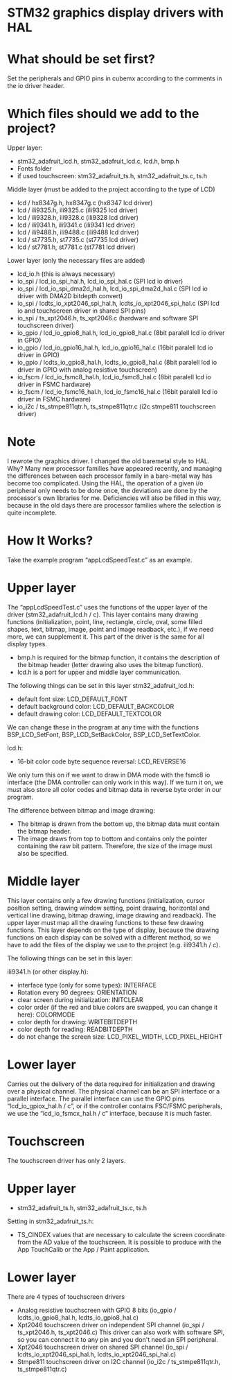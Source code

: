 # STM32 graphics display drivers with HAL

# What should be set first?
Set the peripherals and GPIO pins in cubemx according to the comments in the io driver header.

# Which files should we add to the project?

Upper layer:
- stm32_adafruit_lcd.h, stm32_adafruit_lcd.c, lcd.h, bmp.h
- Fonts folder
- if used touchscreen: stm32_adafruit_ts.h, stm32_adafruit_ts.c, ts.h

Middle layer (must be added to the project according to the type of LCD)
- lcd / hx8347g.h, hx8347g.c (hx8347 lcd driver)
- lcd / ili9325.h, ili9325.c (ili9325 lcd driver)
- lcd / ili9328.h, ili9328.c (ili9328 lcd driver)
- lcd / ili9341.h, ili9341.c (ili9341 lcd driver)
- lcd / ili9488.h, ili9488.c (ili9488 lcd driver)
- lcd / st7735.h, st7735.c (st7735 lcd driver)
- lcd / st7781.h, st7781.c (st7781 lcd driver)

Lower layer (only the necessary files are added)
- lcd_io.h (this is always necessary)
- io_spi / lcd_io_spi_hal.h, lcd_io_spi_hal.c (SPI lcd io driver)
- io_spi / lcd_io_spi_dma2d_hal.h, lcd_io_spi_dma2d_hal.c (SPI lcd io driver with DMA2D bitdepth convert)
- io_spi / lcdts_io_xpt2046_spi_hal.h, lcdts_io_xpt2046_spi_hal.c (SPI lcd io and touchscreen driver in shared SPI pins)
- io_spi / ts_xpt2046.h, ts_xpt2046.c (hardware and software SPI touchscreen driver)
- io_gpio / lcd_io_gpio8_hal.h, lcd_io_gpio8_hal.c (8bit paralell lcd io driver in GPIO)
- io_gpio / lcd_io_gpio16_hal.h, lcd_io_gpio16_hal.c (16bit paralell lcd io driver in GPIO)
- io_gpio / lcdts_io_gpio8_hal.h, lcdts_io_gpio8_hal.c (8bit paralell lcd io driver in GPIO with analog resistive touchscreen)
- io_fscm / lcd_io_fsmc8_hal.h, lcd_io_fsmc8_hal.c (8bit paralell lcd io driver in FSMC hardware)
- io_fscm / lcd_io_fsmc16_hal.h, lcd_io_fsmc16_hal.c (16bit paralell lcd io driver in FSMC hardware)
- io_i2c / ts_stmpe811qtr.h, ts_stmpe811qtr.c (i2c stmpe811 touchscreen driver)

# Note

I rewrote the graphics driver. I changed the old baremetal style to HAL. Why? Many new processor families have appeared recently, and managing the differences between each processor family in a bare-metal way has become too complicated. Using the HAL, the operation of a given i/o peripheral only needs to be done once, the deviations are done by the processor's own libraries for me. Deficiencies will also be filled in this way, because in the old days there are processor families where the selection is quite incomplete.

# How It Works? 

Take the example program “appLcdSpeedTest.c” as an example.

# Upper layer

The “appLcdSpeedTest.c” uses the functions of the upper layer of the driver (stm32_adafruit_lcd.h / c). This layer contains many drawing functions (initialization, point, line, rectangle, circle, oval, some filled shapes, text, bitmap, image, point and image readback, etc.), if we need more, we can supplement it. This part of the driver is the same for all display types.
- bmp.h is required for the bitmap function, it contains the description of the bitmap header (letter drawing also uses the bitmap function).
- lcd.h is a port for upper and middle layer communication.

The following things can be set in this layer
stm32_adafruit_lcd.h:
- default font size: LCD_DEFAULT_FONT
- default background color: LCD_DEFAULT_BACKCOLOR
- default drawing color: LCD_DEFAULT_TEXTCOLOR

We can change these in the program at any time with the functions BSP_LCD_SetFont, BSP_LCD_SetBackColor, BSP_LCD_SetTextColor.

lcd.h:
- 16-bit color code byte sequence reversal: LCD_REVERSE16

We only turn this on if we want to draw in DMA mode with the fsmc8 io interface (the DMA controller can only work in this way). If we turn it on, we must also store all color codes and bitmap data in reverse byte order in our program.

The difference between bitmap and image drawing:
- The bitmap is drawn from the bottom up, the bitmap data must contain the bitmap header.
- The image draws from top to bottom and contains only the pointer containing the raw bit pattern. Therefore, the size of the image must also be specified.

# Middle layer

This layer contains only a few drawing functions (initialization, cursor position setting, drawing window setting, point drawing, horizontal and vertical line drawing, bitmap drawing, image drawing and readback). The upper layer must map all the drawing functions to these few drawing functions. This layer depends on the type of display, because the drawing functions on each display can be solved with a different method, so we have to add the files of the display we use to the project (e.g. ili9341.h / c).

The following things can be set in this layer:

ili9341.h (or other display.h):
- interface type (only for some types): INTERFACE
- Rotation every 90 degrees: ORIENTATION
- clear screen during initialization: INITCLEAR
- color order (if the red and blue colors are swapped, you can change it here): COLORMODE
- color depth for drawing: WRITEBITDEPTH
- color depth for reading: READBITDEPTH
- do not change the screen size: LCD_PIXEL_WIDTH, LCD_PIXEL_HEIGHT

# Lower layer

Carries out the delivery of the data required for initialization and drawing over a physical channel. The physical channel can be an SPI interface or a parallel interface. The parallel interface can use the GPIO pins “lcd_io_gpiox_hal.h / c”, or if the controller contains FSC/FSMC peripherals, we use the “lcd_io_fsmcx_hal.h / c” interface, because it is much faster.

# Touchscreen

The touchscreen driver has only 2 layers.

# Upper layer

- stm32_adafruit_ts.h, stm32_adafruit_ts.c, ts.h

Setting in stm32_adafruit_ts.h:

- TS_CINDEX values that are necessary to calculate the screen coordinate from the AD value of the touchscreen. It is possible to produce with the App TouchCalib or the App / Paint application.

# Lower layer

There are 4 types of touchscreen drivers
- Analog resistive touchscreen with GPIO 8 bits (io_gpio / lcdts_io_gpio8_hal.h, lcdts_io_gpio8_hal.c)
- Xpt2046 touchscreen driver on independent SPI channel (io_spi / ts_xpt2046.h, ts_xpt2046.c) 
This driver can also work with software SPI, so you can connect it to any pin and you don't need an SPI peripheral.
- Xpt2046 touchscreen driver on shared SPI channel (io_spi / lcdts_io_xpt2046_spi_hal.h, lcdts_io_xpt2046_spi_hal.c)
- Stmpe811 touchscreen driver on I2C channel (io_i2c / ts_stmpe811qtr.h, ts_stmpe811qtr.c)
